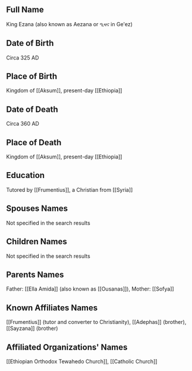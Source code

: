 ## Full Name
King Ezana (also known as Aezana or ዒዛና in Ge'ez)

## Date of Birth
Circa 325 AD

## Place of Birth
Kingdom of [[Aksum]], present-day [[Ethiopia]]

## Date of Death
Circa 360 AD

## Place of Death
Kingdom of [[Aksum]], present-day [[Ethiopia]]

## Education
Tutored by [[Frumentius]], a Christian from [[Syria]]

## Spouses Names
Not specified in the search results

## Children Names
Not specified in the search results

## Parents Names
Father: [[Ella Amida]] (also known as [[Ousanas]]), Mother: [[Sofya]]

## Known Affiliates Names
[[Frumentius]] (tutor and converter to Christianity), [[Adephas]] (brother), [[Sayzana]] (brother)

## Affiliated Organizations' Names
[[Ethiopian Orthodox Tewahedo Church]], [[Catholic Church]]